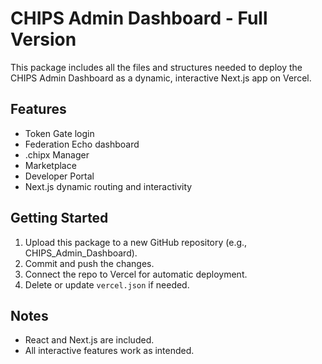 
# CHIPS Admin Dashboard - Full Version

This package includes all the files and structures needed to deploy the CHIPS Admin Dashboard as a dynamic, interactive Next.js app on Vercel.

## Features
- Token Gate login
- Federation Echo dashboard
- .chipx Manager
- Marketplace
- Developer Portal
- Next.js dynamic routing and interactivity

## Getting Started
1. Upload this package to a new GitHub repository (e.g., CHIPS_Admin_Dashboard).
2. Commit and push the changes.
3. Connect the repo to Vercel for automatic deployment.
4. Delete or update `vercel.json` if needed.

## Notes
- React and Next.js are included.
- All interactive features work as intended.
